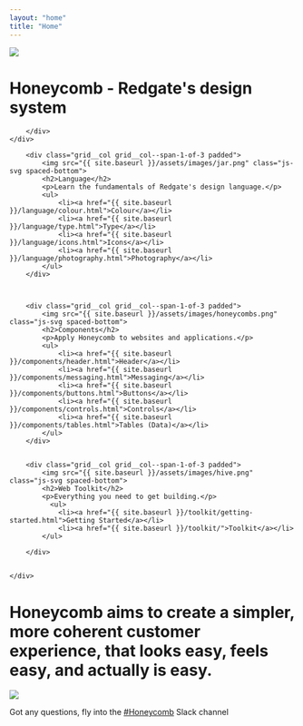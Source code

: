 ```yaml
---
layout: "home"
title: "Home"
---
```


<div class="band scheme--red">
    <div class="band__inner-container band__inner-container--tight text--center">
        <img src="{{ site.baseurl }}/assets/images/hero.png" class="js-svg spaced-bottom">
        <h1>Honeycomb - Redgate's design system</h1>


        </div>
    </div>

<div class="band">
    <div class="band__inner-container band__inner-container--tight grid">

        <div class="grid__col grid__col--span-1-of-3 padded">
            <img src="{{ site.baseurl }}/assets/images/jar.png" class="js-svg spaced-bottom">
            <h2>Language</h2>
            <p>Learn the fundamentals of Redgate's design language.</p>
            <ul>
                <li><a href="{{ site.baseurl }}/language/colour.html">Colour</a></li>
                <li><a href="{{ site.baseurl }}/language/type.html">Type</a></li>
                <li><a href="{{ site.baseurl }}/language/icons.html">Icons</a></li>
                <li><a href="{{ site.baseurl }}/language/photography.html">Photography</a></li>
            </ul>
        </div>



        <div class="grid__col grid__col--span-1-of-3 padded">
            <img src="{{ site.baseurl }}/assets/images/honeycombs.png" class="js-svg spaced-bottom">
            <h2>Components</h2>
            <p>Apply Honeycomb to websites and applications.</p>
            <ul>
                <li><a href="{{ site.baseurl }}/components/header.html">Header</a></li>
                <li><a href="{{ site.baseurl }}/components/messaging.html">Messaging</a></li>
                <li><a href="{{ site.baseurl }}/components/buttons.html">Buttons</a></li>
                <li><a href="{{ site.baseurl }}/components/controls.html">Controls</a></li>
                <li><a href="{{ site.baseurl }}/components/tables.html">Tables (Data)</a></li>
            </ul>
        </div>


        <div class="grid__col grid__col--span-1-of-3 padded">
            <img src="{{ site.baseurl }}/assets/images/hive.png" class="js-svg spaced-bottom">
            <h2>Web Toolkit</h2>
            <p>Everything you need to get building.</p>
              <ul>
                <li><a href="{{ site.baseurl }}/toolkit/getting-started.html">Getting Started</a></li>
                <li><a href="{{ site.baseurl }}/toolkit/">Toolkit</a></li>
            </ul>

        </div>


    </div>
</div>

<div class="band scheme--lightest-grey">
    <div class="band__inner-container text--center">
        <h1 class="beta padded-h--loose">Honeycomb aims to create a simpler, more coherent customer experience, that looks easy, feels easy, and actually is easy.</h1>
        <img src="{{ site.baseurl }}/assets/images/jump.png" class="js-svg spaced-bottom spaced-top">
    </div>
</div>

<div class="band scheme--darkest-grey">
    <div class="band__inner-container text--center">
        <p class="alpha">Got any questions, fly into the <a href="https://redgate.slack.com/messages/honeycomb/" target="_blank">#Honeycomb</a> Slack channel</p>
    </div>
</div>
